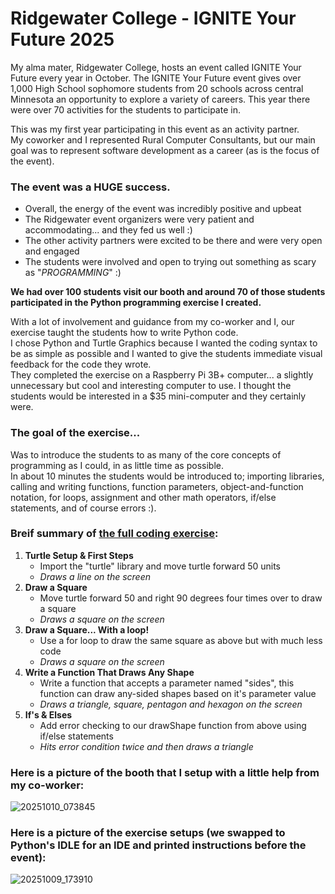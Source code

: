 # Ridgewater College - IGNITE Your Future 2025
My alma mater, Ridgewater College, hosts an event called IGNITE Your Future every year in October.  The IGNITE Your Future event gives over 1,000 High School sophomore students from 20 schools across central Minnesota an opportunity to explore a variety of careers.  This year there were over 70 activities for the students to participate in.

This was my first year participating in this event as an activity partner.  
My coworker and I represented Rural Computer Consultants, but our main goal was to represent software development as a career (as is the focus of the event).

### The event was a HUGE success.  
- Overall, the energy of the event was incredibly positive and upbeat
- The Ridgewater event organizers were very patient and accommodating... and they fed us well :)
- The other activity partners were excited to be there and were very open and engaged
- The students were involved and open to trying out something as scary as "*PROGRAMMING*" :)

**We had over 100 students visit our booth and around 70 of those students participated in the Python programming exercise I created.**

With a lot of involvement and guidance from my co-worker and I, our exercise taught the students how to write Python code.  
I chose Python and Turtle Graphics because I wanted the coding syntax to be as simple as possible and I wanted to give the students immediate visual feedback for the code they wrote.  
They completed the exercise on a Raspberry Pi 3B+ computer... a slightly unnecessary but cool and interesting computer to use.  I thought the students would be interested in a $35 mini-computer and they certainly were.

### The goal of the exercise...
Was to introduce the students to as many of the core concepts of programming as I could, in as little time as possible.  
In about 10 minutes the students would be introduced to; importing libraries, calling and writing functions, function parameters, object-and-function notation, for loops, assignment and other math operators, if/else statements, and of course errors :).

### Breif summary of [the full coding exercise](student%20instructions/Exercise%20Instructions%20v1.pdf):
1. **Turtle Setup & First Steps**
   - Import the "turtle" library and move turtle forward 50 units
   - *Draws a line on the screen*
3. **Draw a Square**
   - Move turtle forward 50 and right 90 degrees four times over to draw a square
   - *Draws a square on the screen*
5. **Draw a Square... With a loop!**
   - Use a for loop to draw the same square as above but with much less code
   - *Draws a square on the screen*
7. **Write a Function That Draws Any Shape**
   - Write a function that accepts a parameter named "sides", this function can draw any-sided shapes based on it's parameter value
   - *Draws a triangle, square, pentagon and hexagon on the screen*
9. **If's & Elses**
   - Add error checking to our drawShape function from above using if/else statements
   - *Hits error condition twice and then draws a triangle*

### Here is a picture of the booth that I setup with a little help from my co-worker:
![20251010_073845](https://github.com/user-attachments/assets/0fd21238-c986-446d-be24-f2009678d6fb)

### Here is a picture of the exercise setups (we swapped to Python's IDLE for an IDE and printed instructions before the event):
![20251009_173910](https://github.com/user-attachments/assets/bb80192c-8009-4ed6-9466-17b2507685a1)
